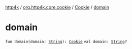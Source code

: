 [http4k](../../index.md) / [org.http4k.core.cookie](../index.md) / [Cookie](index.md) / [domain](./domain.md)

# domain

`fun domain(domain: `[`String`](https://kotlinlang.org/api/latest/jvm/stdlib/kotlin/-string/index.html)`): `[`Cookie`](index.md)
`val domain: `[`String`](https://kotlinlang.org/api/latest/jvm/stdlib/kotlin/-string/index.html)`?`